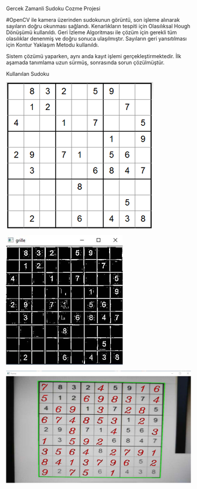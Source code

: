 Gercek Zamanli Sudoku Cozme Projesi

#OpenCV ile kamera üzerinden sudokunun görüntü, son işleme alınarak sayıların doğru okunması sağlandı. 
Kenarlıkların tespiti için Olasılıksal Hough Dönüşümü kullanıldı. 
Geri İzleme Algoritması ile çözüm için gerekli tüm olasılıklar denenmiş ve doğru sonuca ulaşılmıştır.
Sayıların geri yansıtılması için Kontur Yaklaşım Metodu kullanıldı.

Sistem çözümü yaparken, aynı anda kayıt işlemi gerçekleştirmektedir. İlk aşamada tanımlama uzun sürmüş, sonrasında sorun çözülmüştür.

Kullanılan Sudoku

![Sudoku](https://github.com/brkyyrr/Sudoku_Solver/blob/master/Test.png?raw=true)

![Grille](https://github.com/brkyyrr/Sudoku_Solver/blob/master/Grille.jpg?raw=true)

![Frame](https://github.com/brkyyrr/Sudoku_Solver/blob/master/Frame.jpg?raw=true)
